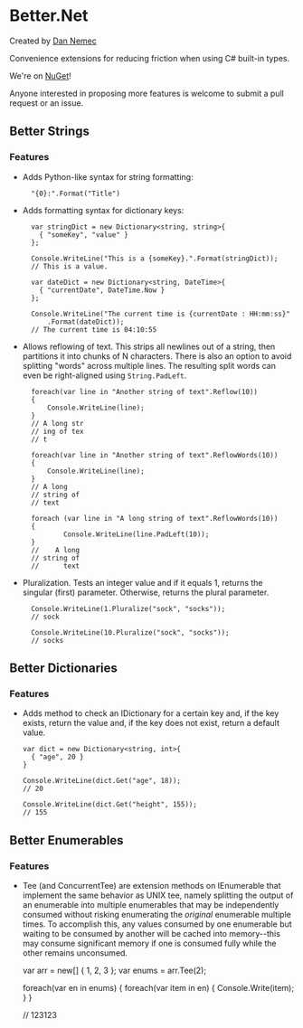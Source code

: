 Better.Net
=================

Created by [Dan Nemec](http://github.com/nemec)

Convenience extensions for reducing friction when using C# built-in types.

We're on [NuGet](https://nuget.org/packages/BetterDotNet)!

Anyone interested in proposing more features is welcome to submit a pull request or an issue.

## Better Strings

### Features

* Adds Python-like syntax for string formatting:

        "{0}:".Format("Title")

* Adds formatting syntax for dictionary keys:

        var stringDict = new Dictionary<string, string>{
          { "someKey", "value" }
        };

        Console.WriteLine("This is a {someKey}.".Format(stringDict));
        // This is a value.

        var dateDict = new Dictionary<string, DateTime>{
          { "currentDate", DateTime.Now }
        };

        Console.WriteLine("The current time is {currentDate : HH:mm:ss}"
            .Format(dateDict));
        // The current time is 04:10:55

* Allows reflowing of text. This strips all newlines out of a string, then
  partitions it into chunks of N characters. There is also an option to
  avoid splitting "words" across multiple lines. The resulting split words
  can even be right-aligned using `String.PadLeft`.

        foreach(var line in "Another string of text".Reflow(10))
        {
            Console.WriteLine(line);
        }
        // A long str
        // ing of tex
        // t

        foreach(var line in "Another string of text".ReflowWords(10))
        {
            Console.WriteLine(line);
        }
        // A long
        // string of
        // text

        foreach (var line in "A long string of text".ReflowWords(10))
        {
                Console.WriteLine(line.PadLeft(10));
        }
        //    A long
        // string of
        //      text

* Pluralization. Tests an integer value and if it equals 1, returns the
  singular (first) parameter. Otherwise, returns the plural parameter.

        Console.WriteLine(1.Pluralize("sock", "socks"));
        // sock

        Console.WriteLine(10.Pluralize("sock", "socks"));
        // socks

## Better Dictionaries

### Features

  * Adds method to check an IDictionary for a certain key and, if the key
    exists, return the value and, if the key does not exist, return a default
    value.

        var dict = new Dictionary<string, int>{
          { "age", 20 }
        }

        Console.WriteLine(dict.Get("age", 18));
        // 20

        Console.WriteLine(dict.Get("height", 155));
        // 155

## Better Enumerables

### Features

  * Tee (and ConcurrentTee) are extension methods on IEnumerable<T> that
    implement the same behavior as UNIX tee, namely splitting the output
    of an enumerable into multiple enumerables that may be independently
    consumed without risking enumerating the *original* enumerable multiple
    times. To accomplish this, any values consumed by one enumerable but
    waiting to be consumed by another will be cached into memory--this may
    consume significant memory if one is consumed fully while the other
    remains unconsumed.

      var arr = new[] { 1, 2, 3 };
      var enums = arr.Tee(2);

      foreach(var en in enums)
      {
        foreach(var item in en)
        {
          Console.Write(item);
        }
      }

      // 123123